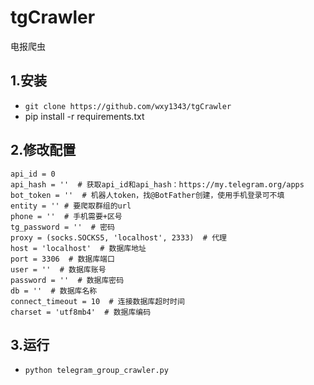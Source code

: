 # tgCrawler
电报爬虫
## 1.安装
* `git clone https://github.com/wxy1343/tgCrawler`
* pip install -r requirements.txt
## 2.修改配置
```python3
api_id = 0
api_hash = ''  # 获取api_id和api_hash：https://my.telegram.org/apps
bot_token = ''  # 机器人token，找@BotFather创建，使用手机登录可不填
entity = '' # 要爬取群组的url
phone = ''  # 手机需要+区号
tg_password = ''  # 密码
proxy = (socks.SOCKS5, 'localhost', 2333)  # 代理
host = 'localhost'  # 数据库地址
port = 3306  # 数据库端口
user = ''  # 数据库账号
password = ''  # 数据库密码
db = ''  # 数据库名称
connect_timeout = 10  # 连接数据库超时时间
charset = 'utf8mb4'  # 数据库编码
```
## 3.运行
* `python telegram_group_crawler.py`
